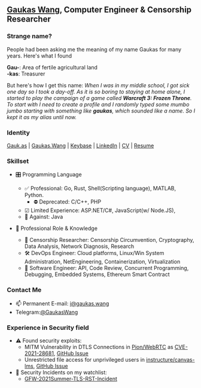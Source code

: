 ## [Gaukas Wang](https://github.com/Gaukas), Computer Engineer & Censorship Researcher

### Strange name?

People had been asking me the meaning of my name Gaukas for many years. Here's what I found 

**Gau-**: Area of fertile agricultural land <br>
**-kas**: Treasurer

But here's how I get this name: _When I was in my middle school, I got sick one day so I took a day-off. As it is so boring to staying at home alone, I started to play the campaign of a game called **Warcraft 3: Frozen Throne**. To start with I need to create a profile and I randomly typed some mumbo jumbo starting with something like **gaukas**, which sounded like a name. So I kept it as my alias until now._

### Identity 
[Gauk.as](https://gauk.as) | 
[Gaukas.Wang](https://gaukas.wang) | 
[Keybase](https://keybase.io/gaukas) | 
[LinkedIn](https://www.linkedin.com/in/gaukaswang/) | 
[CV](https://gaukas.wang/latest/cv.pdf) | 
[Resume](https://gaukas.wang/latest/resume.pdf)

### Skillset

- 🎛 Programming Language
  - ✅ Professional: Go, Rust, Shell(Scripting language), MATLAB, Python. 
    - ⛔ Deprecated: C/C++, PHP
  - ☑ Limited Experience: ASP.NET/C#, JavaScript(w/ Node.JS), 
  - 🚫 Against: Java
  
- 🔧 Professional Role & Knowledge
  - 🥼 Censorship Researcher: Censorship Circumvention, Cryptography, Data Analysis, Network Diagnosis, Research
  - 🛠 DevOps Engineer: Cloud platforms, Linux/Win System Administration, NetEngineering, Containerization, Virtualization
  - 🧰 Software Engineer: API, Code Review, Concurrent Programming, Debugging, Embedded Systems, Ethereum Smart Contract

### Contact Me

- 📫 Permanent E-mail: [i@gaukas.wang](mailto:i@gaukas.wang)
- Telegram:[@GaukasWang](https://t.me/GaukasWang)

### Experience in Security field

<!-- - 👀 Interested in reverse-engineering software/hardware systems. Currently working on a [Security Camera](https://github.com/rfenouil/IP-Camera-Neye3C)  -->
- ⚠ Found security exploits:
  - MITM Vulnerability in DTLS Connections in [Pion/WebRTC](https://github.com/pion/webrtc) as [CVE-2021-28681](https://cve.mitre.org/cgi-bin/cvename.cgi?name=CVE-2021-28681), [GitHub Issue](https://github.com/pion/webrtc/issues/1708)
  - Unrestricted file access for unprivileged users in [instructure/canvas-lms](https://github.com/instructure/canvas-lms), [GitHub Issue](https://github.com/instructure/canvas-lms/issues/1905)
- 🏁 Security Incidents on my watchlist:
  - [GFW-2021Summer-TLS-RST-Incident](https://github.com/Gaukas/GFW-2021Summer-TLS-RST-Incident)

<!--
**Gaukas/Gaukas** is a ✨ _special_ ✨ repository because its `README.md` (this file) appears on your GitHub profile.
Here are some ideas to get you started:
- 🔭 I’m currently working on ...
- 🌱 I’m currently learning ...
- 👯 I’m looking to collaborate on ...
- 📫 How to reach me: ...
- 😄 Pronouns: ...
- 🤔 I’m looking for help with ...
- 💬 Ask me about ...
- ⚡ Fun fact: ...
-->
